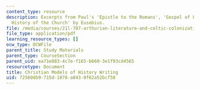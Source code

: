 ```yaml
---
content_type: resource
description: Excerpts from Paul's 'Epistle to the Romans', 'Gospel of Luke', and 'The
  History of the Church' by Eusebius.
file: /media/courses/21l-707-arthurian-literature-and-celtic-colonization-spring-2005/72560db9715d1878a0430f62a52bcf58_5_chris_mod_hist.pdf
file_type: application/pdf
learning_resource_types: []
ocw_type: OCWFile
parent_title: Study Materials
parent_type: CourseSection
parent_uid: ea71e083-4c7e-f165-b660-3e1f93cd4565
resourcetype: Document
title: Christian Models of History Writing
uid: 72560db9-715d-1878-a043-0f62a52bcf58
---
```


